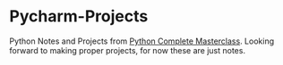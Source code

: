 # Pycharm-Projects
Python Notes and Projects from [Python Complete Masterclass](https://www.udemy.com/share/101X983@vW97ZTJfd7ggJYPDfgcbbCXCbwPbaC81H7raWn8CknSwY69imWWWn9M3PQlX6WY3RA==/).
Looking forward to making proper projects, for now these are just notes. 
